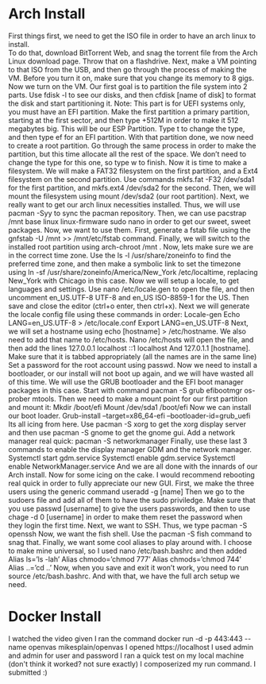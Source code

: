 # Arch Install

First things first, we need to get the ISO file in order to have an arch linux to install.\
To do that, download BitTorrent Web, and snag the torrent file from the Arch Linux download page. 
Throw that on a flashdrive.
Next, make a VM pointing to that ISO from the USB, and then go through the process of making the VM. 
Before you turn it on, make sure that you change its memory to 8 gigs.
Now we turn on the VM. 
Our first goal is to partition the file system into 2 parts.
Use fdisk -l to see our disks, and then cfdisk [name of disk] to format the disk and start partitioning it.
Note: This part is for UEFI systems only, you must have an EFI partition. 
Make the first partition a primary partition, starting at the first sector, and then type +512M in order to make it 512 megabytes big. 
This will be our ESP Partition. 
Type t to change the type, and then type ef for an EFI partition.
With that partition done, we now need to create a root partition. 
Go through the same process in order to make the partition, but this time allocate all the rest of the space. 
We don’t need to change the type for this one, so type w to finish. 
Now it is time to make a filesystem. 
We will make a FAT32 filesystem on the first partition, and a Ext4 filesystem on the second partition. 
Use commands mkfs.fat -F32 /dev/sda1 for the first partition, and mkfs.ext4 /dev/sda2 for the second. 
Then, we will mount the filesystem using mount /dev/sda2 (our root partition). 
Next, we really want to get our arch linux necessities installed. 
Thus, we will use pacman -Syy to sync the pacman repository. 
Then, we can use pacstrap /mnt base linux linux-firmware sudo nano in order to get our sweet, sweet packages. 
Now, we want to use them. 
First, generate a fstab file using the gnfstab -U /mnt >> /mnt/etc/fstab command. 
Finally, we will switch to the installed root partition using arch-chroot /mnt . 
Now, lets make sure we are in the correct time zone. 
Use the ls -l /usr/share/zoneinfo to find the preferred time zone, and then make a symbolic link to set the timezone using ln -sf /usr/share/zoneinfo/America/New_York /etc/localtime, replacing New_York with Chicago in this case. 
Now we will setup a locale, to get languages and settings. 
Use nano /etc/locale.gen to open the file, and then uncomment en_US.UTF-8 UTF-8 and en_US ISO-8859-1 for the US. 
Then save and close the editor (ctrl+o enter, then ctrl+x). 
Next we will generate the locale config file using these commands in order: Locale-gen Echo LANG=en_US.UTF-8 > /etc/locale.conf Export LANG=en_US.UTF-8 
Next, we will set a hostname using echo [hostname] > /etc/hostname. 
We also need to add that name to /etc/hosts. 
Nano /etc/hosts will open the file, and then add the lines 127.0.0.1 localhost ::1 localhost And 127.0.1.1 [hostname]. 
Make sure that it is tabbed appropriately (all the names are in the same line) 
Set a password for the root account using passwd. 
Now we need to install a bootloader, or our install will not boot up again, and we will have wasted all of this time. 
We will use the GRUB bootloader and the EFI boot manager packages in this case. 
Start with command pacman -S grub efibootmgr os-prober mtools. 
Then we need to make a mount point for our first partition and mount it: Mkdir /boot/efi Mount /dev/sda1 /boot/efi Now we can install our boot loader. 
Grub-install –target=x86_64-efi –bootloader-id=grub_uefi Its all icing from here. 
Use pacman -S xorg to get the xorg display server and then use pacman -S gnome to get the gnome gui. 
Add a network manager real quick: pacman -S networkmanager 
Finally, use these last 3 commands to enable the display manager GDM and the network manager. 
Systemctl start gdm.service Systemctl enable gdm.service Systemctl enable NetworkManager.service 
And we are all done with the innards of our Arch install. 
Now for some icing on the cake. 
I would recommend rebooting real quick in order to fully appreciate our new GUI. 
First, we make the three users using the generic command useradd -g [name] 
Then we go to the sudoers file and add all of them to have the sudo priviledge. 
Make sure that you use passwd [username] to give the users passwords, and then to use chage -d 0 [username] in order to make them reset the password when they login the first time. 
Next, we want to SSH. 
Thus, we type pacman -S openssh 
Now, we want the fish shell. 
Use the pacman -S fish command to snag that. 
Finally, we want some cool aliases to play around with. 
I choose to make mine universal, so I used nano /etc/bash.bashrc and then added Alias ls=’ls -lah’ Alias chmodo=’chmod 777’ Alias chmods=’chmod 744’ Alias ..=’cd ..’ 
Now, when you save and exit it won’t work, you need to run source /etc/bash.bashrc. 
And with that, we have the full arch setup we need.

# Docker Install

I watched the video given 
I ran the command docker run -d -p 443:443 --name openvas mikesplain/openvas 
I opened https://localhost 
I used admin and admin for user and password 
I ran a quick test on my local machine (don't think it worked? not sure exactly) 
I composerized my run command. 
I submitted :)
